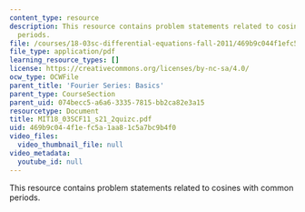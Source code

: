 ```yaml
---
content_type: resource
description: This resource contains problem statements related to cosines with common
  periods.
file: /courses/18-03sc-differential-equations-fall-2011/469b9c044f1efc5a1aa81c5a7bc9b4f0_MIT18_03SCF11_s21_2quizc.pdf
file_type: application/pdf
learning_resource_types: []
license: https://creativecommons.org/licenses/by-nc-sa/4.0/
ocw_type: OCWFile
parent_title: 'Fourier Series: Basics'
parent_type: CourseSection
parent_uid: 074becc5-a6a6-3335-7815-bb2ca82e3a15
resourcetype: Document
title: MIT18_03SCF11_s21_2quizc.pdf
uid: 469b9c04-4f1e-fc5a-1aa8-1c5a7bc9b4f0
video_files:
  video_thumbnail_file: null
video_metadata:
  youtube_id: null
---
```

This resource contains problem statements related to cosines with common periods.